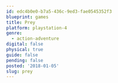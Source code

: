 ```yaml
---
id: edc4b0e0-b7a5-436c-9ed3-fae0545352f3
blueprint: games
title: Prey
platform: playstation-4
genre:
  - action-adventure
digital: false
physical: true
guide: false
pending: false
posted: '2018-01-05'
slug: prey
---
```

